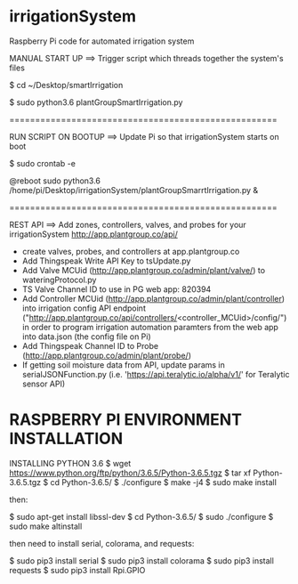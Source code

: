 # irrigationSystem
Raspberry Pi code for automated irrigation system 

MANUAL START UP ==> Trigger script which threads together the system's files

$ cd ~/Desktop/smartIrrigation

$ sudo python3.6 plantGroupSmartIrrigation.py

====================================================

RUN SCRIPT ON BOOTUP ==> Update Pi so that irrigationSystem starts on boot

$ sudo crontab -e

@reboot sudo python3.6 /home/pi/Desktop/irrigationSystem/plantGroupSmarrtIrrigation.py &


====================================================

REST API ==> Add zones, controllers, valves, and probes for your irrigationSystem
http://app.plantgroup.co/api/
- create valves, probes, and controllers at app.plantgroup.co
- Add Thingspeak Write API Key to tsUpdate.py
- Add Valve MCUid (http://app.plantgroup.co/admin/plant/valve/) to wateringProtocol.py
- TS Valve Channel ID to use  in  PG web app: 820394
- Add Controller MCUid (http://app.plantgroup.co/admin/plant/controller) into irrigation config API endpoint ("http://app.plantgroup.co/api/controllers/<controller_MCUid>/config/") in order to program irrigation automation paramters from the web app into data.json (the config file on Pi)
- Add Thingspeak Channel ID to Probe (http://app.plantgroup.co/admin/plant/probe/)
- If getting soil moisture data from API, update params in serialJSONFunction.py (i.e. 'https://api.teralytic.io/alpha/v1/' for Teralytic sensor API)


# RASPBERRY PI ENVIRONMENT INSTALLATION 

INSTALLING PYTHON 3.6
$ wget https://www.python.org/ftp/python/3.6.5/Python-3.6.5.tgz
$ tar xf Python-3.6.5.tgz
$ cd Python-3.6.5/
$ ./configure
$ make -j4
$ sudo make install

then:

$ sudo apt-get install libssl-dev
$ cd Python-3.6.5/
$ sudo ./configure
$ sudo make altinstall

then need to install serial, colorama, and requests: 

$ sudo pip3 install serial
$ sudo pip3 install colorama
$ sudo pip3 install requests
$ sudo pip3 install Rpi.GPIO

